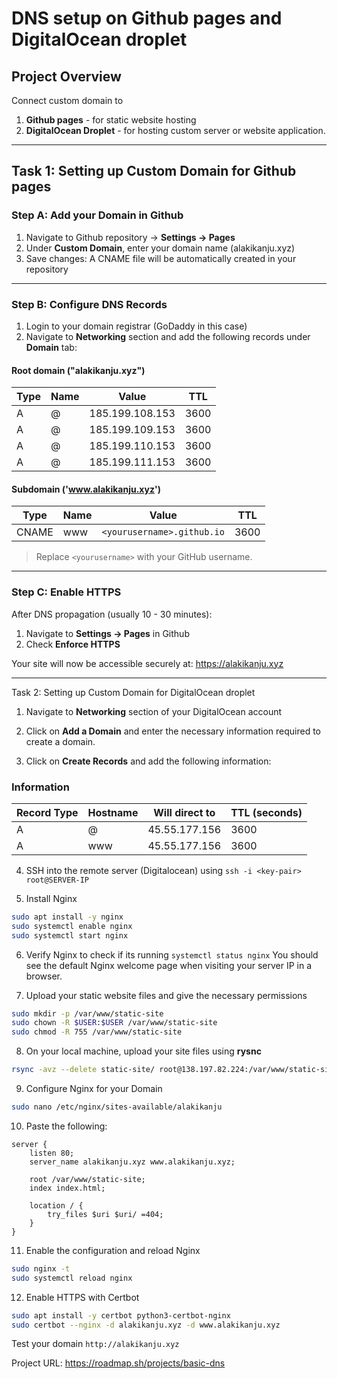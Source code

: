 # DNS setup on Github pages and DigitalOcean droplet

## Project Overview
Connect custom domain to 
1. **Github pages** - for static website hosting
2. **DigitalOcean Droplet** - for hosting custom server or website application.

---

## Task 1: Setting up Custom Domain for Github pages

### Step A: Add your Domain in Github
1. Navigate to Github repository -> **Settings -> Pages**
2. Under **Custom Domain**, enter your domain name (alakikanju.xyz)
3. Save changes: A CNAME file will be automatically created in your repository


---

### Step B: Configure DNS Records
1. Login to your domain registrar (GoDaddy in this case)
2. Navigate to **Networking** section and add the following records under **Domain** tab:

#### Root domain ("alakikanju.xyz")
| Type | Name | Value | TTL |
|------|------|-------|-----|
| A | @ |185.199.108.153 | 3600 |
| A | @ |185.199.109.153 | 3600 |
| A | @ |185.199.110.153 | 3600 |
| A | @ |185.199.111.153 | 3600 |

#### Subdomain ('www.alakikanju.xyz')
| Type | Name | Value | TTL |
|------|------|-------|-----|
| CNAME | www | `<yourusername>.github.io` | 3600 |

> Replace `<yourusername>` with your GitHub username.


---

### Step C: Enable HTTPS
After DNS propagation (usually 10 - 30 minutes):
1. Navigate to **Settings -> Pages** in Github
2. Check **Enforce HTTPS**

Your site will now be accessible securely at: https://alakikanju.xyz


---

Task 2: Setting up Custom Domain for DigitalOcean droplet
1. Navigate to **Networking** section of your DigitalOcean account

2. Click on **Add a Domain** and enter the necessary information required to create a domain.

3. Click on **Create Records** and add the following information:
### Information
| Record Type | Hostname | Will direct to | TTL (seconds) |
|-------------|----------|----------------|---------------|
| A | @ | 45.55.177.156 | 3600 |
| A | www | 45.55.177.156 | 3600 |

4. SSH into the remote server (Digitalocean) using
   ```ssh -i <key-pair> root@SERVER-IP```

5. Install Nginx
```bash sudo apt update
sudo apt install -y nginx
sudo systemctl enable nginx
sudo systemctl start nginx
```

6. Verify Nginx to check if its running
```systemctl status nginx```
You should see the default Nginx welcome page when visiting your server IP in a browser.

7. Upload your static website files and give the necessary permissions
```bash
sudo mkdir -p /var/www/static-site
sudo chown -R $USER:$USER /var/www/static-site
sudo chmod -R 755 /var/www/static-site
```

8. On your local machine, upload your site files using **rysnc**
```bash 
rsync -avz --delete static-site/ root@138.197.82.224:/var/www/static-site/
```

9. Configure Nginx for your Domain
```bash
sudo nano /etc/nginx/sites-available/alakikanju
```

10. Paste the following:
```nginx
server {
    listen 80;
    server_name alakikanju.xyz www.alakikanju.xyz;

    root /var/www/static-site;
    index index.html;

    location / {
        try_files $uri $uri/ =404;
    }
}
```

11. Enable the configuration and reload Nginx
```bash sudo ln -s /etc/nginx/sites-available/alakikanju /etc/nginx/sites-enabled/
sudo nginx -t
sudo systemctl reload nginx
```

12. Enable HTTPS with Certbot
```bash
sudo apt install -y certbot python3-certbot-nginx
sudo certbot --nginx -d alakikanju.xyz -d www.alakikanju.xyz
```

Test your domain `http://alakikanju.xyz`

Project URL: https://roadmap.sh/projects/basic-dns
